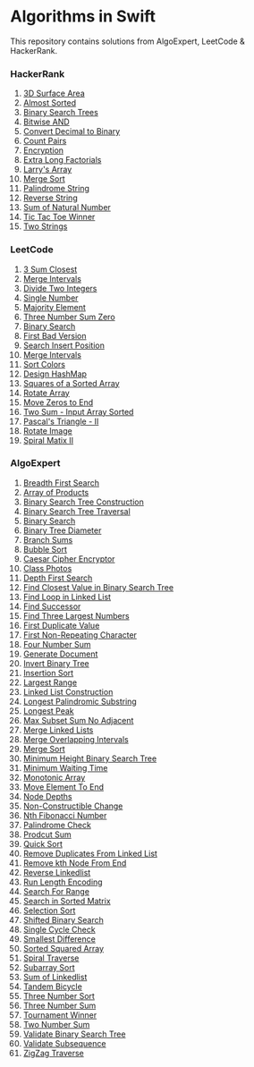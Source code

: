 # Algorithms in Swift
This repository contains solutions from AlgoExpert, LeetCode &amp; HackerRank.
<a href=""></a>
### HackerRank
1. <a href="https://github.com/boudhayan/Algorithm-Solutions-In-Swift/tree/main/HackerRank/3D%20Surface%20Area">3D Surface Area</a>
2. <a href="https://github.com/boudhayan/Algorithm-Solutions-In-Swift/tree/main/HackerRank/Almost%20Sorted">Almost Sorted</a>
3. <a href="https://github.com/boudhayan/Algorithm-Solutions-In-Swift/tree/main/HackerRank/Binary%20Search%20Trees">Binary Search Trees</a>
4. <a href="https://github.com/boudhayan/Algorithm-Solutions-In-Swift/tree/main/HackerRank/Bitwise%20AND">Bitwise AND</a>
5. <a href="https://github.com/boudhayan/Algorithm-Solutions-In-Swift/tree/main/HackerRank/Convert%20Decimal%20To%20Binary">Convert Decimal to Binary</a>
6. <a href="https://github.com/boudhayan/Algorithm-Solutions-In-Swift/tree/main/HackerRank/Count%20Pairs">Count Pairs</a>
7. <a href="https://github.com/boudhayan/Algorithm-Solutions-In-Swift/tree/main/HackerRank/Encryption">Encryption</a>
8. <a href="https://github.com/boudhayan/Algorithm-Solutions-In-Swift/tree/main/HackerRank/Extra%20Long%20Factorials">Extra Long Factorials</a>
9. <a href="https://github.com/boudhayan/Algorithm-Solutions-In-Swift/tree/main/HackerRank/Larry's%20Array">Larry's Array</a>
10. <a href="https://github.com/boudhayan/Algorithm-Solutions-In-Swift/tree/main/HackerRank/Merge%20Sort">Merge Sort</a>
11. <a href="https://github.com/boudhayan/Algorithm-Solutions-In-Swift/tree/main/HackerRank/Palindrome%20String">Palindrome String</a>
12. <a href="https://github.com/boudhayan/Algorithm-Solutions-In-Swift/tree/main/HackerRank/Reverse%20String">Reverse String</a>
13. <a href="https://github.com/boudhayan/Algorithm-Solutions-In-Swift/tree/main/HackerRank/Sum%20of%20Natural%20Number">Sum of Natural Number</a>
14. <a href="https://github.com/boudhayan/Algorithm-Solutions-In-Swift/tree/main/HackerRank/Tic%20Tac%20Toe%20Winner">Tic Tac Toe Winner</a>
15. <a href="https://github.com/boudhayan/Algorithm-Solutions-In-Swift/tree/main/HackerRank/Two%20Strings">Two Strings</a>

### LeetCode
1. <a href="https://github.com/boudhayan/Algorithm-Solutions-In-Swift/tree/main/LeetCode/3%20Sum%20Closest">3 Sum Closest</a>
2. <a href="https://github.com/boudhayan/Algorithm-Solutions-In-Swift/tree/main/LeetCode/Merge%20Intervals">Merge Intervals</a>
3. <a href="https://github.com/boudhayan/Algorithm-Solutions-In-Swift/tree/main/LeetCode/Divide%20Two%20Integers">Divide Two Integers</a>
4. <a href="https://github.com/boudhayan/Algorithm-Solutions-In-Swift/tree/main/LeetCode/Single%20Number">Single Number</a>
5. <a href="https://github.com/boudhayan/Algorithm-Solutions-In-Swift/tree/main/LeetCode/Majority%20Element">Majority Element</a>
6. <a href="https://github.com/boudhayan/Algorithm-Solutions-In-Swift/tree/main/LeetCode/Three%20Sum%20Zero">Three Number Sum Zero</a>
7. <a href="https://github.com/boudhayan/Algorithm-Solutions-In-Swift/tree/main/LeetCode/Binary%20Search">Binary Search</a>
8. <a href="https://github.com/boudhayan/Algorithm-Solutions-In-Swift/tree/main/LeetCode/First%20Bad%20Version">First Bad Version</a>
9. <a href="https://github.com/boudhayan/Algorithm-Solutions-In-Swift/tree/main/LeetCode/Search%20Insert%20Position">Search Insert Position</a>
10. <a href="https://github.com/boudhayan/Algorithm-Solutions-In-Swift/tree/main/LeetCode/Merge%20Intervals">Merge Intervals</a>
11. <a href="https://github.com/boudhayan/Algorithm-Solutions-In-Swift/tree/main/LeetCode/Sort%20Colors">Sort Colors</a>
12. <a href="https://github.com/boudhayan/Algorithm-Solutions-In-Swift/tree/main/LeetCode/Design%20HashMap">Design HashMap</a>
13. <a href="https://github.com/boudhayan/Algorithm-Solutions-In-Swift/tree/main/LeetCode/Squares%20of%20a%20Sorted%20Array">Squares of a Sorted Array</a>
14. <a href="https://github.com/boudhayan/Algorithm-Solutions-In-Swift/tree/main/LeetCode/Rotate%20Array">Rotate Array</a>
15. <a href="https://github.com/boudhayan/Algorithm-Solutions-In-Swift/tree/main/LeetCode/Move%20Zeros%20to%20End">Move Zeros to End</a>
16. <a href="https://github.com/boudhayan/Algorithm-Solutions-In-Swift/tree/main/LeetCode/Two%20Number%20Sum%20-%20Sorted%20Input%20Array">Two Sum - Input Array Sorted</a>
17. <a href="https://github.com/boudhayan/Algorithm-Solutions-In-Swift/tree/main/LeetCode/Pascal's%20Triangle%20II">Pascal's Triangle - II</a>
18. <a href="">Rotate Image</a>
19. <a href="">Spiral Matix II</a>


### AlgoExpert
1. <a href="https://github.com/boudhayan/Algorithm-Solutions-In-Swift/tree/main/AlgoExpert/%20Breadth%20First%20Search">Breadth First Search</a>
2. <a href="https://github.com/boudhayan/Algorithm-Solutions-In-Swift/tree/main/AlgoExpert/Array%20of%20Products">Array of Products</a>
3. <a href="https://github.com/boudhayan/Algorithm-Solutions-In-Swift/tree/main/AlgoExpert/BST%20Construction">Binary Search Tree Construction</a>
4. <a href="https://github.com/boudhayan/Algorithm-Solutions-In-Swift/tree/main/AlgoExpert/BST%20Traversal">Binary Search Tree Traversal</a>
5. <a href="https://github.com/boudhayan/Algorithm-Solutions-In-Swift/tree/main/AlgoExpert/Binary%20Search">Binary Search</a>
6. <a href="https://github.com/boudhayan/Algorithm-Solutions-In-Swift/tree/main/AlgoExpert/Binary%20Tree%20Diameter">Binary Tree Diameter</a>
7. <a href="https://github.com/boudhayan/Algorithm-Solutions-In-Swift/tree/main/AlgoExpert/Branch%20Sums">Branch Sums</a>
8. <a href="https://github.com/boudhayan/Algorithm-Solutions-In-Swift/tree/main/AlgoExpert/Bubble%20Sort">Bubble Sort</a>
9. <a href="https://github.com/boudhayan/Algorithm-Solutions-In-Swift/tree/main/AlgoExpert/Caesar%20Cipher%20Encryptor">Caesar Cipher Encryptor</a>
10. <a href="https://github.com/boudhayan/Algorithm-Solutions-In-Swift/tree/main/AlgoExpert/Class%20Photos">Class Photos</a>
11. <a href="https://github.com/boudhayan/Algorithm-Solutions-In-Swift/tree/main/AlgoExpert/Depth%20First%20Search">Depth First Search</a>
12. <a href="https://github.com/boudhayan/Algorithm-Solutions-In-Swift/tree/main/AlgoExpert/Find%20Closest%20Value%20In%20BST">Find Closest Value in Binary Search Tree</a>
13. <a href="https://github.com/boudhayan/Algorithm-Solutions-In-Swift/tree/main/AlgoExpert/Find%20Loop%20in%20Linked%20List">Find Loop in Linked List</a>
14. <a href="https://github.com/boudhayan/Algorithm-Solutions-In-Swift/tree/main/AlgoExpert/Find%20Successor">Find Successor</a>
15. <a href="https://github.com/boudhayan/Algorithm-Solutions-In-Swift/tree/main/AlgoExpert/Find%20Three%20Largest%20Numbers">Find Three Largest Numbers</a>
16. <a href="https://github.com/boudhayan/Algorithm-Solutions-In-Swift/tree/main/AlgoExpert/First%20Duplicate%20Value">First Duplicate Value</a>
17. <a href="https://github.com/boudhayan/Algorithm-Solutions-In-Swift/tree/main/AlgoExpert/First%20Non%20Repeating%20Character">First Non-Repeating Character</a>
18. <a href="https://github.com/boudhayan/Algorithm-Solutions-In-Swift/tree/main/AlgoExpert/Four%20Number%20Sum">Four Number Sum</a>
19. <a href="https://github.com/boudhayan/Algorithm-Solutions-In-Swift/tree/main/AlgoExpert/Generate%20Document">Generate Document</a>
20. <a href="https://github.com/boudhayan/Algorithm-Solutions-In-Swift/tree/main/AlgoExpert/Invert%20Binary%20Tree">Invert Binary Tree</a>
21. <a href="https://github.com/boudhayan/Algorithm-Solutions-In-Swift/tree/main/AlgoExpert/Insertion%20Sort">Insertion Sort</a>
22. <a href="https://github.com/boudhayan/Algorithm-Solutions-In-Swift/tree/main/AlgoExpert/Largest%20Range">Largest Range</a>
23. <a href="https://github.com/boudhayan/Algorithm-Solutions-In-Swift/tree/main/AlgoExpert/Linked%20List%20Construction">Linked List Construction</a>
24. <a href="https://github.com/boudhayan/Algorithm-Solutions-In-Swift/tree/main/AlgoExpert/Longest%20Palindromic%20Substring">Longest Palindromic Substring</a>
25. <a href="https://github.com/boudhayan/Algorithm-Solutions-In-Swift/tree/main/AlgoExpert/Longest%20Peak">Longest Peak</a>
26. <a href="https://github.com/boudhayan/Algorithm-Solutions-In-Swift/tree/main/AlgoExpert/Max%20Subset%20Sum%20No%20Adjacent">Max Subset Sum No Adjacent</a>
27. <a href="https://github.com/boudhayan/Algorithm-Solutions-In-Swift/tree/main/AlgoExpert/Merge%20LinkedLists">Merge Linked Lists</a>
28. <a href="https://github.com/boudhayan/Algorithm-Solutions-In-Swift/tree/main/AlgoExpert/Merge%20Overlapping%20Intervals">Merge Overlapping Intervals</a>
29. <a href="https://github.com/boudhayan/Algorithm-Solutions-In-Swift/tree/main/AlgoExpert/Merge%20Sort">Merge Sort</a>
30. <a href="https://github.com/boudhayan/Algorithm-Solutions-In-Swift/tree/main/AlgoExpert/Min%20Height%20BST">Minimum Height Binary Search Tree</a>
31. <a href="https://github.com/boudhayan/Algorithm-Solutions-In-Swift/tree/main/AlgoExpert/Minimum%20Waiting%20Time">Minimum Waiting Time</a>
32. <a href="https://github.com/boudhayan/Algorithm-Solutions-In-Swift/tree/main/AlgoExpert/Monotonic%20Array">Monotonic Array</a>
33. <a href="https://github.com/boudhayan/Algorithm-Solutions-In-Swift/tree/main/AlgoExpert/Move%20Element%20to%20End">Move Element To End</a>
34. <a href="https://github.com/boudhayan/Algorithm-Solutions-In-Swift/tree/main/AlgoExpert/Node%20Depths">Node Depths</a>
35. <a href="https://github.com/boudhayan/Algorithm-Solutions-In-Swift/tree/main/AlgoExpert/Non-Constructible%20Change">Non-Constructible Change</a>
36. <a href="https://github.com/boudhayan/Algorithm-Solutions-In-Swift/tree/main/AlgoExpert/Nth%20Fibonacci">Nth Fibonacci Number</a>
37. <a href="https://github.com/boudhayan/Algorithm-Solutions-In-Swift/tree/main/AlgoExpert/Palindrome%20Check">Palindrome Check</a>
38. <a href="https://github.com/boudhayan/Algorithm-Solutions-In-Swift/tree/main/AlgoExpert/Product%20Sum">Prodcut Sum</a>
39. <a href="https://github.com/boudhayan/Algorithm-Solutions-In-Swift/tree/main/AlgoExpert/Quick%20Sort">Quick Sort</a>
40. <a href="https://github.com/boudhayan/Algorithm-Solutions-In-Swift/tree/main/AlgoExpert/Remove%20Duplicates%20From%20Linked%20List">Remove Duplicates From Linked List</a>
41. <a href="https://github.com/boudhayan/Algorithm-Solutions-In-Swift/tree/main/AlgoExpert/Remove%20Kth%20Node%20From%20End">Remove kth Node From End</a>
42. <a href="https://github.com/boudhayan/Algorithm-Solutions-In-Swift/tree/main/AlgoExpert/Reverse%20Linkedlist">Reverse Linkedlist</a>
43. <a href="https://github.com/boudhayan/Algorithm-Solutions-In-Swift/tree/main/AlgoExpert/Run%20Length%20Encoding">Run Length Encoding</a>
44. <a href="https://github.com/boudhayan/Algorithm-Solutions-In-Swift/tree/main/AlgoExpert/Search%20For%20Range">Search For Range</a>
45. <a href="https://github.com/boudhayan/Algorithm-Solutions-In-Swift/tree/main/AlgoExpert/Search%20In%20Sorted%20Matrix">Search in Sorted Matrix</a>
46. <a href="https://github.com/boudhayan/Algorithm-Solutions-In-Swift/tree/main/AlgoExpert/Selection%20Sort">Selection Sort</a>
47. <a href="https://github.com/boudhayan/Algorithm-Solutions-In-Swift/tree/main/AlgoExpert/Shifted%20Binary%20Search">Shifted Binary Search</a>
48. <a href="https://github.com/boudhayan/Algorithm-Solutions-In-Swift/tree/main/AlgoExpert/Single%20Cycle%20Check">Single Cycle Check</a>
49. <a href="https://github.com/boudhayan/Algorithm-Solutions-In-Swift/tree/main/AlgoExpert/Smallest%20Difference">Smallest Difference</a>
50. <a href="https://github.com/boudhayan/Algorithm-Solutions-In-Swift/tree/main/AlgoExpert/Sorted%20Squared%20Array">Sorted Squared Array</a>
51. <a href="https://github.com/boudhayan/Algorithm-Solutions-In-Swift/tree/main/AlgoExpert/Spiral%20Traverse">Spiral Traverse</a>
52. <a href="https://github.com/boudhayan/Algorithm-Solutions-In-Swift/tree/main/AlgoExpert/Subarray%20Sort">Subarray Sort</a>
53. <a href="https://github.com/boudhayan/Algorithm-Solutions-In-Swift/tree/main/AlgoExpert/Sum%20of%20Linked%20List">Sum of Linkedlist</a>
54. <a href="https://github.com/boudhayan/Algorithm-Solutions-In-Swift/tree/main/AlgoExpert/Tandem%20Bicycle">Tandem Bicycle</a>
55. <a href="https://github.com/boudhayan/Algorithm-Solutions-In-Swift/tree/main/AlgoExpert/Three%20Number%20Sort">Three Number Sort</a>
56. <a href="https://github.com/boudhayan/Algorithm-Solutions-In-Swift/tree/main/AlgoExpert/Three%20Number%20Sum">Three Number Sum</a>
57. <a href="https://github.com/boudhayan/Algorithm-Solutions-In-Swift/tree/main/AlgoExpert/Tournament%20Winner">Tournament Winner</a>
58. <a href="https://github.com/boudhayan/Algorithm-Solutions-In-Swift/tree/main/AlgoExpert/Two%20Number%20Sum">Two Number Sum</a>
59. <a href="https://github.com/boudhayan/Algorithm-Solutions-In-Swift/tree/main/AlgoExpert/Validate%20BST">Validate Binary Search Tree</a>
60. <a href="https://github.com/boudhayan/Algorithm-Solutions-In-Swift/tree/main/AlgoExpert/Validate%20Subsequence">Validate Subsequence</a>
61. <a href="https://github.com/boudhayan/Algorithm-Solutions-In-Swift/tree/main/AlgoExpert/ZigZag%20Traverse">ZigZag Traverse</a>

